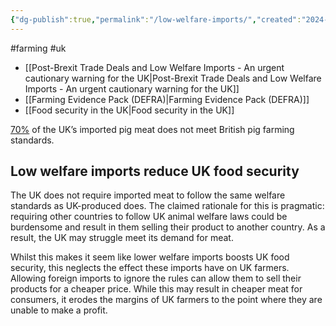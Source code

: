 ```yaml
---
{"dg-publish":true,"permalink":"/low-welfare-imports/","created":"2024-09-11T09:16:27.179+01:00","updated":"2025-10-01T19:25:02.349+01:00"}
---
```


#farming #uk 

- [[Post-Brexit Trade Deals and Low Welfare Imports - An urgent cautionary warning for the UK\|Post-Brexit Trade Deals and Low Welfare Imports - An urgent cautionary warning for the UK]]
- [[Farming Evidence Pack (DEFRA)\|Farming Evidence Pack (DEFRA)]]
- [[Food security in the UK\|Food security in the UK]]

[70%](https://www.cpre.org.uk/wp-content/uploads/2019/11/The_future_of_pig_and_poultry_farming.pdf) of the UK’s imported pig meat does not meet British pig farming standards.

## Low welfare imports reduce UK food security
The UK does not require imported meat to follow the same welfare standards as UK-produced does. The claimed rationale for this is pragmatic: requiring other countries to follow UK animal welfare laws could be burdensome and result in them selling their product to another country. As a result, the UK may struggle meet its demand for meat. 

Whilst this makes it seem like lower welfare imports boosts UK food security, this neglects the effect these imports have on UK farmers. Allowing foreign imports to ignore the rules can allow them to sell their products for a cheaper price. While this may result in cheaper meat for consumers, it erodes the margins of UK farmers to the point where they are unable to make a profit. 